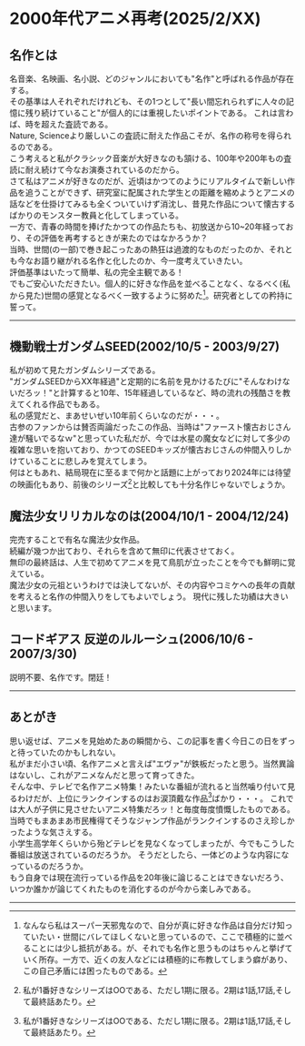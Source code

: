 <!-- Google tag (gtag.js) -->
<script async src="https://www.googletagmanager.com/gtag/js?id=G-8P412RLRC8"></script>
<script>
  window.dataLayer = window.dataLayer || [];
  function gtag(){dataLayer.push(arguments);}
  gtag('js', new Date());

  gtag('config', 'G-8P412RLRC8');
</script>

# 2000年代アニメ再考(2025/2/XX)

## 名作とは

名音楽、名映画、名小説、どのジャンルにおいても"名作"と呼ばれる作品が存在する。<br>
その基準は人それぞれだけれども、その1つとして"長い間忘れられずに人々の記憶に残り続けていること"が個人的には重視したいポイントである。
これは言わば、時を超えた査読である。<br>
Nature, Scienceより厳しいこの査読に耐えた作品こそが、名作の称号を得られるのである。<br>
こう考えると私がクラシック音楽が大好きなのも頷ける、100年や200年もの査読に耐え続けて今なお演奏されているのだから。<br>
さて私はアニメが好きなのだが、近頃はかつてのようにリアルタイムで新しい作品を追うことができず、研究室に配属された学生との距離を縮めようとアニメの話などを仕掛けてみるも全くついていけず消沈し、昔見た作品について懐古するばかりのモンスター教員と化してしまっている。<br>
一方で、青春の時間を捧げたかつての作品たちも、初放送から10~20年経っており、その評価を再考するときが来たのではなかろうか？<br>
当時、世間(の一部)で巻き起こったあの熱狂は過渡的なものだったのか、それとも今なお語り継がれる名作と化したのか、今一度考えていきたい。<br>
評価基準はいたって簡単、私の完全主観である！<br>
でもご安心いただきたい。個人的に好きな作品を並べることなく、なるべく(私から見た)世間の感覚となるべく一致するように努めた[^1]。研究者としての矜持に誓って。<br>


---
[^1]:なんなら私はスーパー天邪鬼なので、自分が真に好きな作品は自分だけ知っていたい・世間にバレてほしくないと思っているので、ここで積極的に並べることには少し抵抗がある。が、それでも名作と思うものはちゃんと挙げていく所存。一方で、近くの友人などには積極的に布教してしまう癖があり、この自己矛盾には困ったものである。


## 機動戦士ガンダムSEED(2002/10/5 - 2003/9/27)
私が初めて見たガンダムシリーズである。<br>
"ガンダムSEEDからXX年経過"と定期的に名前を見かけるたびに"そんなわけないだろッ！"と計算すると10年、15年経過しているなど、時の流れの残酷さを教えてくれる作品でもある。<br>
私の感覚だと、まあせいぜい10年前くらいなのだが・・・。<br>
古参のファンからは賛否両論だったこの作品、当時は"ファースト懐古おじさん達が騒いでるなｗ"と思っていた私だが、今では水星の魔女などに対して多少の複雑な思いを抱いており、かつてのSEEDキッズが懐古おじさんの仲間入りしかけていることに悲しみを覚えてしまう。<br>
何はともあれ、結局現在に至るまで何かと話題に上がっており2024年には待望の映画化もあり、前後のシリーズ[^2]と比較しても十分名作じゃないでしょうか。<br>

## 魔法少女リリカルなのは(2004/10/1 - 2004/12/24)
完売することで有名な魔法少女作品。<br>
続編が幾つか出ており、それらを含めて無印に代表させておく。<br>
無印の最終話は、人生で初めてアニメを見て鳥肌が立ったことを今でも鮮明に覚えている。<br>
魔法少女の元祖というわけでは決してないが、その内容やコミケへの長年の貢献を考えると名作の仲間入りをしてもよいでしょう。
現代に残した功績は大きいと思います。<br>

## コードギアス 反逆のルルーシュ(2006/10/6 - 2007/3/30)
説明不要、名作です。閉廷！





---
[^2]:私が1番好きなシリーズはOOである、ただし1期に限る。2期は1話,17話,そして最終話あたり。



## あとがき

思い返せば、アニメを見始めたあの瞬間から、この記事を書く今日この日をずっと待っていたのかもしれない。<br>
私がまだ小さい頃、名作アニメと言えば"エヴァ"が鉄板だったと思う。当然異論はないし、これがアニメなんだと思って育ってきた。<br>
そんな中、テレビで名作アニメ特集！みたいな番組が流れると当然噛り付いて見るわけだが、上位にランクインするのはお涙頂戴な作品[^2]ばかり・・・。
これでは大人が子供に見させたいアニメ特集だろッ！と毎度毎度憤慨したものである。<br>
当時でもまあまあ市民権得てそうなジャンプ作品がランクインするのさえ珍しかったような気さえする。<br>
小学生高学年くらいから殆どテレビを見なくなってしまったが、今でもこうした番組は放送されているのだろうか。
そうだとしたら、一体どのような内容になっているのだろうか。<br>
もう自身では現在流行っている作品を20年後に論じることはできないだろう、いつか誰かが論じてくれたものを消化するのが今から楽しみである。


---
[^2]:こうした作品群も語り継がれているという点で名作の基準は満たしているのかもしれない、がなんか違う気がするのである 

